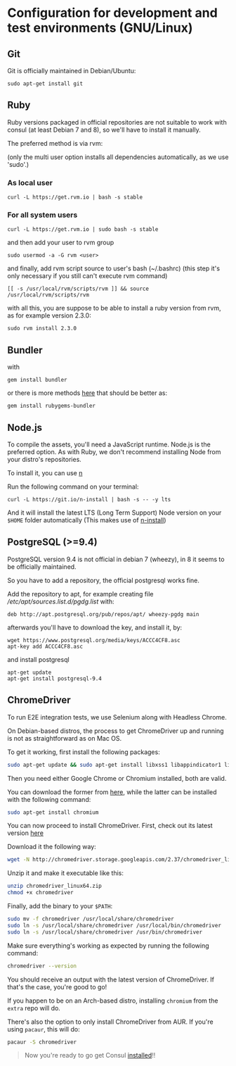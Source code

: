 # Configuration for development and test environments (GNU/Linux)

## Git

Git is officially maintained in Debian/Ubuntu:

```
sudo apt-get install git
```

## Ruby

Ruby versions packaged in official repositories are not suitable to work with consul (at least Debian 7 and 8), so we'll have to install it manually.

The preferred method is via rvm:

(only the multi user option installs all dependencies automatically, as we use 'sudo'.)

### As local user

```
curl -L https://get.rvm.io | bash -s stable
```

### For all system users

```
curl -L https://get.rvm.io | sudo bash -s stable
```

and then add your user to rvm group

```
sudo usermod -a -G rvm <user>
```

and finally, add rvm script source to user's bash (~/.bashrc) (this step it's only necessary if you still can't execute rvm command)

```
[[ -s /usr/local/rvm/scripts/rvm ]] && source /usr/local/rvm/scripts/rvm
```

with all this, you are suppose to be able to install a ruby version from rvm, as for example version 2.3.0:

```
sudo rvm install 2.3.0
```

## Bundler

with

```
gem install bundler
```

or there is more methods [here](https://rvm.io/integration/bundler) that should be better as:

```
gem install rubygems-bundler
```

## Node.js

To compile the assets, you'll need a JavaScript runtime. Node.js is the preferred option. As with Ruby, we don't recommend installing Node from your distro's repositories.

To install it, you can use [n](https://github.com/tj/n)

Run the following command on your terminal:

```
curl -L https://git.io/n-install | bash -s -- -y lts
```

And it will install the latest LTS (Long Term Support) Node version on your `$HOME` folder automatically (This makes use of [n-install](https://github.com/mklement0/n-install))

## PostgreSQL (>=9.4)

PostgreSQL version 9.4 is not official in debian 7 (wheezy), in 8 it seems to be officially maintained.

So you have to add a repository, the official postgresql works fine.

Add the repository to apt, for example creating file */etc/apt/sources.list.d/pgdg.list* with:

```
deb http://apt.postgresql.org/pub/repos/apt/ wheezy-pgdg main
```

afterwards you'll have to download the key, and install it, by:

```
wget https://www.postgresql.org/media/keys/ACCC4CF8.asc
apt-key add ACCC4CF8.asc
```

and install postgresql

```
apt-get update
apt-get install postgresql-9.4
```

## ChromeDriver

To run E2E integration tests, we use Selenium along with Headless Chrome.

On Debian-based distros, the process to get ChromeDriver up and running is not as straightforward as on Mac OS.

To get it working, first install the following packages:

```bash
sudo apt-get update && sudo apt-get install libxss1 libappindicator1 libindicator7 unzip
```

Then you need either Google Chrome or Chromium installed, both are valid.

You can download the former from [here](https://www.google.com/chrome/index.html), while the latter can be installed with the following command:

```bash
sudo apt-get install chromium
```

You can now proceed to install ChromeDriver. First, check out its latest version [here](https://sites.google.com/a/chromium.org/chromedriver/)

Download it the following way:

```bash
wget -N http://chromedriver.storage.googleapis.com/2.37/chromedriver_linux64.zip
```

Unzip it and make it executable like this:

```bash
unzip chromedriver_linux64.zip
chmod +x chromedriver
```

Finally, add the binary to your `$PATH`:

```bash
sudo mv -f chromedriver /usr/local/share/chromedriver
sudo ln -s /usr/local/share/chromedriver /usr/local/bin/chromedriver
sudo ln -s /usr/local/share/chromedriver /usr/bin/chromedriver
```

Make sure everything's working as expected by running the following command:

```bash
chromedriver --version
```

You should receive an output with the latest version of ChromeDriver. If that's the case, you're good to go!

If you happen to be on an Arch-based distro, installing `chromium` from the `extra` repo will do.

There's also the option to only install ChromeDriver from AUR. If you're using `pacaur`, this will do:

```bash
pacaur -S chromedriver
```

> Now you're ready to go get Consul [installed](../local_installation.html)!!
